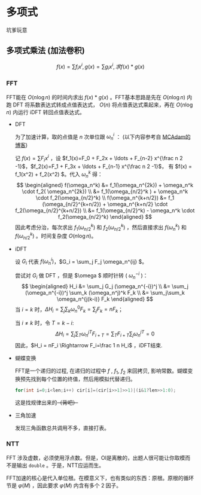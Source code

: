 # 多项式

坑爹玩意                                                                                                                                                                                                             

## 多项式乘法 (加法卷积)

$$ f(x) = \sum f_ix^i, g(x)=\sum g_i x^i, 求 f(x)*g(x) $$

### FFT 

FFT能在 $O(n \log n)$ 的时间内求出 $f(x) * g(x)$ 。FFT基本思路是先在 $O(n\log n)$ 内跑 DFT 将系数表达式转成点值表达式， $O(n)$ 将点值表达式乘起来，再在 $O(n \log n)$ 内运行 iDFT 转回点值表达式。

* DFT

  为了加速计算，取的点值是 $n$ 次单位跟 $\omega_n^i$ ： (以下内容参考自 [MCAdam的博客](https://www.luogu.com.cn/paste/mrfwhdcu))

  记 $f(x)=\sum F_i x^i$ ，设 $f_1(x)=F_0 + F_2x + \ldots + F_{n-2} x^{\frac n 2 -1}$，$f_2(x)=F_1 + F_3x + \ldots + F_{n-1} x^{\frac n 2 -1}$， 有 $f(x) = f_1(x^2) + f_2(x^2) $。代入 $\omega_n^k$ 得：
  $$
  \begin{aligned}
  f(\omega_n^k) &= f_1(\omega_n^{2k}) + \omega_n^k \cdot f_2( \omega_n^{2k}) \\
   &= f_1(\omega_{n/2}^k ) + \omega_n^k \cdot f_2(\omega_{n/2}^k) \\
  f(\omega_n^{k+n/2}) &= f_1 (\omega_{n/2}^{k+n/2}) + \omega_n^{k+n/2} \cdot f_2(\omega_{n/2}^{k+n/2}) \\
   &= f_1(\omega_{n/2}^k) - \omega_n^k \cdot f_2(\omega_{n/2}^k)
  \end{aligned}
  $$
  因此考虑分治，每次求出 $f_1(\omega^k_{n/2})$ 和 $f_2(\omega_{n/2}^k)$ ，然后直接求出 $f(\omega_n^k)$ 和 $f(\omega_{n/2}^k)$ 。时间复杂度 $O(n \log n)$。

* iDFT

  设 $G_i$ 代表 $f(\omega_n^i)$，$G_i = \sum_j F_j \omega_n^{ij} $。

  尝试对 $G_i$ 做 DFT ，但是 $\omega $ 顺时针转 ( $\omega_n^{-i}$ )：
  $$
  \begin{aligned}
  H_i &= \sum_j G_j (\omega_n^{-i})^j \\
  &= \sum_j (\omega_n^{-i})^j \sum_k (\omega_n^j)^k	F_k \\
  &= \sum_j\sum_k \omega_n^{j(k-i)} F_k
  \end{aligned}
  $$
  当 $i=k$ 时，$\Delta H_i = \sum_j \sum_k \omega_n^0 F_k = \sum_j F_k = nF_k$；

  当 $i\neq k$ 时，令 $T = k - i$:
  $$
  \Delta H_i = \sum_j \sum_T \omega_n^{jT} F_{i + T} =\sum_T F_{i+T} \sum_j \omega_n^{jT} = 0
  $$
  因此，$H_i = nF_i \Rightarrow F_i=\frac 1 n H_i$ ，iDFT结束.

* 蝴蝶变换 

  FFT是一个递归的过程, 在递归的过程中 $f$ , $f_1$, $f_2$ 来回拷贝, 影响常数。蝴蝶变换预先找到每个位置的终值，然后用模拟代替递归。

  ```cpp
  for(int i=0;i<len;i++) cir[i]=(cir[i>>1]>>1)|(i&1?len>>1:0);
  ```

  这是找规律出来的~~（背吧）~~

* 三角加速

  发现三角函数总共调用不多，直接打表。

### NTT

FFT 涉及虚数，必须使用浮点数。但是，OI是离散的，出题人很可能让你取模而不是输出 ```double``` 。于是，NTT应运而生。

FFT加速的核心是代入单位根。在模意义下，也有类似的东西：原根。原根的循环节是 $\varphi(M)$ ，因此要求 $\varphi(M)$ 内含有多个 $2$ 因子。

